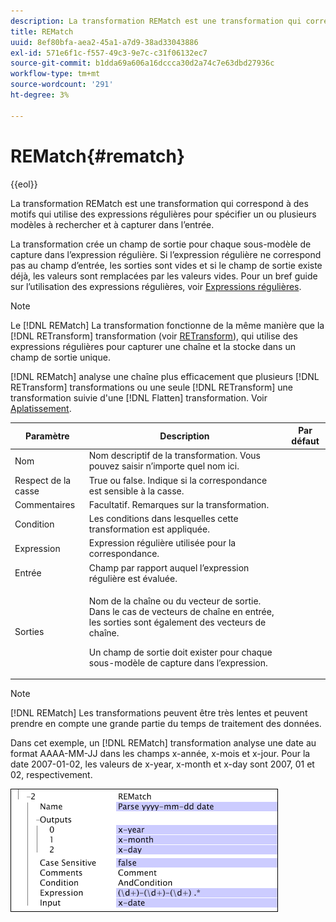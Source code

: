 ```yaml
---
description: La transformation REMatch est une transformation qui correspond à des motifs qui utilise des expressions régulières pour spécifier un ou plusieurs modèles à rechercher et à capturer dans l’entrée.
title: REMatch
uuid: 8ef80bfa-aea2-45a1-a7d9-38ad33043886
exl-id: 571e6f1c-f557-49c3-9e7c-c31f06132ec7
source-git-commit: b1dda69a606a16dccca30d2a74c7e63dbd27936c
workflow-type: tm+mt
source-wordcount: '291'
ht-degree: 3%

---
```


# REMatch{#rematch}

{{eol}}

La transformation REMatch est une transformation qui correspond à des motifs qui utilise des expressions régulières pour spécifier un ou plusieurs modèles à rechercher et à capturer dans l’entrée.

La transformation crée un champ de sortie pour chaque sous-modèle de capture dans l’expression régulière. Si l’expression régulière ne correspond pas au champ d’entrée, les sorties sont vides et si le champ de sortie existe déjà, les valeurs sont remplacées par les valeurs vides. Pour un bref guide sur l’utilisation des expressions régulières, voir [Expressions régulières](../../../../../home/c-dataset-const-proc/c-reg-exp.md#concept-070077baa419475094ef0469e92c5b9c).

>[!NOTE]
>
>Le [!DNL REMatch] La transformation fonctionne de la même manière que la [!DNL RETransform] transformation (voir [RETransform](../../../../../home/c-dataset-const-proc/c-data-trans/c-transf-types/c-standard-transf/c-retransform.md#concept-23f80aa0bc204565b337e5c4931f6a74)), qui utilise des expressions régulières pour capturer une chaîne et la stocke dans un champ de sortie unique.

[!DNL REMatch] analyse une chaîne plus efficacement que plusieurs [!DNL RETransform] transformations ou une seule [!DNL RETransform] une transformation suivie d&#39;une [!DNL Flatten] transformation. Voir [Aplatissement](../../../../../home/c-dataset-const-proc/c-data-trans/c-transf-types/c-standard-transf/c-flatten.md#concept-7acd351a6d2444bd960ca412ae3333ce).

<table id="table_7077578512B249E986BC79AE770CBD9A"> 
 <thead> 
  <tr> 
   <th colname="col1" class="entry"> Paramètre </th> 
   <th colname="col2" class="entry"> Description </th> 
   <th colname="col3" class="entry"> Par défaut </th> 
  </tr> 
 </thead>
 <tbody> 
  <tr> 
   <td colname="col1"> Nom </td> 
   <td colname="col2"> Nom descriptif de la transformation. Vous pouvez saisir n’importe quel nom ici. </td> 
   <td colname="col3"></td> 
  </tr> 
  <tr> 
   <td colname="col1"> Respect de la casse </td> 
   <td colname="col2"> True ou false. Indique si la correspondance est sensible à la casse. </td> 
   <td colname="col3"></td> 
  </tr> 
  <tr> 
   <td colname="col1"> Commentaires </td> 
   <td colname="col2"> Facultatif. Remarques sur la transformation. </td> 
   <td colname="col3"></td> 
  </tr> 
  <tr> 
   <td colname="col1"> Condition </td> 
   <td colname="col2"> Les conditions dans lesquelles cette transformation est appliquée. </td> 
   <td colname="col3"></td> 
  </tr> 
  <tr> 
   <td colname="col1"> Expression </td> 
   <td colname="col2"> Expression régulière utilisée pour la correspondance. </td> 
   <td colname="col3"></td> 
  </tr> 
  <tr> 
   <td colname="col1"> Entrée </td> 
   <td colname="col2"> Champ par rapport auquel l’expression régulière est évaluée. </td> 
   <td colname="col3"></td> 
  </tr> 
  <tr> 
   <td colname="col1"> Sorties </td> 
   <td colname="col2"> <p>Nom de la chaîne ou du vecteur de sortie. Dans le cas de vecteurs de chaîne en entrée, les sorties sont également des vecteurs de chaîne. </p> <p> Un champ de sortie doit exister pour chaque sous-modèle de capture dans l’expression. </p> </td> 
   <td colname="col3"></td> 
  </tr> 
 </tbody> 
</table>

>[!NOTE]
>
>[!DNL REMatch] Les transformations peuvent être très lentes et peuvent prendre en compte une grande partie du temps de traitement des données.

Dans cet exemple, un [!DNL REMatch] transformation analyse une date au format AAAA-MM-JJ dans les champs x-année, x-mois et x-jour. Pour la date 2007-01-02, les valeurs de x-year, x-month et x-day sont 2007, 01 et 02, respectivement.

![](assets/cfg_TransformationType_REMatch.png)
